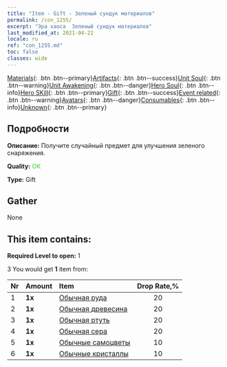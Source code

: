 ```yaml
---
title: "Item - Gift - Зеленый сундук материалов"
permalink: /con_1255/
excerpt: "Эра хаоса  Зеленый сундук материалов"
last_modified_at: 2021-04-22
locale: ru
ref: "con_1255.md"
toc: false
classes: wide
---
```

 [Materials](/ItemsRU/){: .btn .btn--primary}[Artifacts](/ItemsRU/Artifacts/){: .btn .btn--success}[Unit Soul](/ItemsRU/UnitSoul/){: .btn .btn--warning}[Unit Awakening](/ItemsRU/UnitAwakening/){: .btn .btn--danger}[Hero Soul](/ItemsRU/HeroSoul/){: .btn .btn--info}[Hero SKill](/ItemsRU/HeroSkill/){: .btn .btn--primary}[Gift](/ItemsRU/Gift/){: .btn .btn--success}[Event related](/ItemsRU/Events/){: .btn .btn--warning}[Avatars](/ItemsRU/Avatars/){: .btn .btn--danger}[Consumables](/ItemsRU/Consumables/){: .btn .btn--info}[Unknown](/ItemsRU/Unknown/){: .btn .btn--primary}

## Подробности
 **Описание:** Получите случайный предмет для улучшения зеленого снаряжения.

 **Quality:** <span style="color: #32CD32">OK</span>

 **Type:** Gift

## Gather

  None

## This item contains:

 **Required Level to open:** 1

 3 You would get **1** item  from:

  | Nr | Amount |     Item    | Drop Rate,% |
  |:---|:-------|:------------|:---------:|
  | 1 |  **1x** | [Обычная руда](/ru/Items/mat_6/) | 20 | 
  | 2 |  **1x** | [Обычная древесина](/ru/Items/mat_7/) | 20 | 
  | 3 |  **1x** | [Обычная ртуть](/ru/Items/mat_8/) | 20 | 
  | 4 |  **1x** | [Обычная сера](/ru/Items/mat_9/) | 20 | 
  | 5 |  **1x** | [Обычные самоцветы](/ru/Items/mat_10/) | 10 | 
  | 6 |  **1x** | [Обычные кристаллы](/ru/Items/mat_11/) | 10 | 
